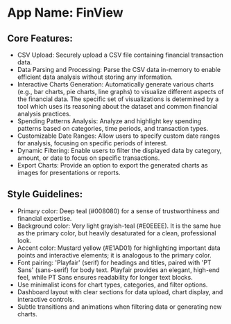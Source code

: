 # **App Name**: FinView

## Core Features:

- CSV Upload: Securely upload a CSV file containing financial transaction data.
- Data Parsing and Processing: Parse the CSV data in-memory to enable efficient data analysis without storing any information.
- Interactive Charts Generation: Automatically generate various charts (e.g., bar charts, pie charts, line graphs) to visualize different aspects of the financial data.  The specific set of visualizations is determined by a tool which uses its reasoning about the dataset and common financial analysis practices.
- Spending Patterns Analysis: Analyze and highlight key spending patterns based on categories, time periods, and transaction types.
- Customizable Date Ranges: Allow users to specify custom date ranges for analysis, focusing on specific periods of interest.
- Dynamic Filtering: Enable users to filter the displayed data by category, amount, or date to focus on specific transactions.
- Export Charts: Provide an option to export the generated charts as images for presentations or reports.

## Style Guidelines:

- Primary color: Deep teal (#008080) for a sense of trustworthiness and financial expertise.
- Background color: Very light grayish-teal (#E0EEEE). It is the same hue as the primary color, but heavily desaturated for a clean, professional look.
- Accent color: Mustard yellow (#E1AD01) for highlighting important data points and interactive elements; it is analogous to the primary color.
- Font pairing: 'Playfair' (serif) for headings and titles, paired with 'PT Sans' (sans-serif) for body text. Playfair provides an elegant, high-end feel, while PT Sans ensures readability for longer text blocks.
- Use minimalist icons for chart types, categories, and filter options.
- Dashboard layout with clear sections for data upload, chart display, and interactive controls.
- Subtle transitions and animations when filtering data or generating new charts.